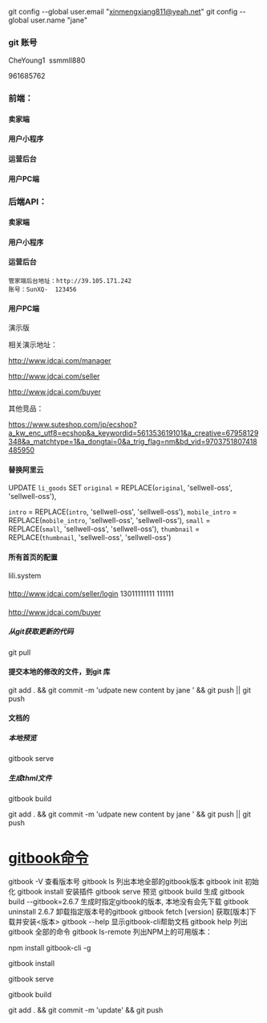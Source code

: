 



  git config --global user.email "xinmengxiang811@yeah.net"
  git config --global user.name "jane"





### git 账号

CheYoung1
​       ssmmll880

961685762 





### 前端：



#### 卖家端

#### 用户小程序

#### 运营后台

#### 用户PC端



### 后端API：



#### 卖家端

#### 用户小程序

#### 运营后台





```
管家端后台地址：http://39.105.171.242
账号：SunXQ-  123456
```







#### 用户PC端



演示版

相关演示地址：

http://www.jdcai.com/manager

http://www.jdcai.com/seller

http://www.jdcai.com/buyer



其他竞品：

https://www.suteshop.com/jp/ecshop?a_kw_enc_utf8=ecshop&a_keywordid=561353619101&a_creative=67958129348&a_matchtype=1&a_dongtai=0&a_trig_flag=nm&bd_vid=9703751807418485950



#### 替换阿里云

UPDATE `li_goods`
SET `original` = REPLACE(`original`, 'sellwell-oss', 'sellwell-oss'),

`intro` = REPLACE(`intro`, 'sellwell-oss', 'sellwell-oss'),
`mobile_intro` = REPLACE(`mobile_intro`, 'sellwell-oss', 'sellwell-oss'),
`small` = REPLACE(`small`, 'sellwell-oss', 'sellwell-oss'),
`thumbnail` = REPLACE(`thumbnail`, 'sellwell-oss', 'sellwell-oss')



#### 所有首页的配置

lili.system



####  

http://www.jdcai.com/seller/login 
13011111111
111111
####
http://www.jdcai.com/buyer





##### 从git获取更新的代码

git pull

#### 提交本地的修改的文件，到git 库

git add .  && git commit -m 'udpate new content by jane ' && git push || git push

#### 文档的



##### 本地预览

gitbook serve

##### 生成thml文件

gitbook build

git add .  && git commit -m 'udpate new content by jane ' && git push || git push

# [gitbook命令](https://www.cnblogs.com/nate-pan/p/15959103.html)



gitbook -V 查看版本号
gitbook ls 列出本地全部的gitbook版本
gitbook init 初始化
gitbook install 安装插件
gitbook serve 预览
gitbook build 生成
gitbook build --gitbook=2.6.7 生成时指定gitbook的版本, 本地没有会先下载
gitbook uninstall 2.6.7 卸载指定版本号的gitbook
gitbook fetch [version] 获取[版本]下载并安装<版本>
gitbook --help 显示gitbook-cli帮助文档
gitbook help 列出 gitbook 全部的命令
gitbook ls-remote 列出NPM上的可用版本：

 npm install gitbook-cli -g

gitbook install

gitbook serve 

gitbook build

git add .  && git commit -m 'update' && git push

